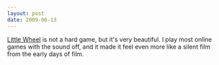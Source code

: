```yaml
---
layout: post
date: 2009-06-13
--- 
```


[Little Wheel](http://www.fastgames.com/little-wheel) is not a hard game, but it's very beautiful. I play most online games with the sound off, and it made it feel even more like a silent film from the early days of film. 
